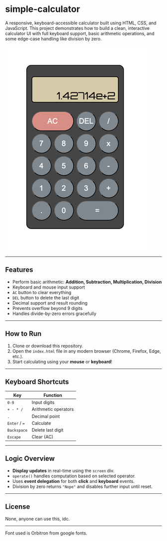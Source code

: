 # simple-calculator

A responsive, keyboard-accessible calculator built using HTML, CSS, and JavaScript. This project demonstrates how to build a clean, interactive calculator UI with full keyboard support, basic arithmetic operations, and some edge-case handling like division by zero.

![Calculator Screenshot](./ss.png)

---

## Features

- Perform basic arithmetic: **Addition, Subtraction, Multiplication, Division**
- Keyboard and mouse input support
- `AC` button to clear everything
- `DEL` button to delete the last digit
- Decimal support and result rounding
- Prevents overflow beyond 9 digits
- Handles divide-by-zero errors gracefully

---


## How to Run

1. Clone or download this repository.
2. Open the `index.html` file in any modern browser (Chrome, Firefox, Edge, etc.).
3. Start calculating using your **mouse** or **keyboard**!

---

## Keyboard Shortcuts

| Key         | Function            |
|-------------|---------------------|
| `0-9`       | Input digits         |
| `+ - * /`   | Arithmetic operators |
| `.`         | Decimal point        |
| `Enter` / `=` | Calculate         |
| `Backspace` | Delete last digit   |
| `Escape`    | Clear (AC)          |

---

## Logic Overview

- **Display updates** in real-time using the `screen` div.
- `operate()` handles computation based on selected operator.
- Uses **event delegation** for both **click** and **keyboard** events.
- Division by zero returns `"Nope"` and disables further input until reset.


---

## License

None, anyone can use this, idc.

---

Font used is Orbitron from google fonts.
